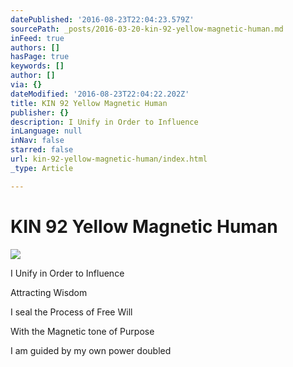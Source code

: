 ```yaml
---
datePublished: '2016-08-23T22:04:23.579Z'
sourcePath: _posts/2016-03-20-kin-92-yellow-magnetic-human.md
inFeed: true
authors: []
hasPage: true
keywords: []
author: []
via: {}
dateModified: '2016-08-23T22:04:22.202Z'
title: KIN 92 Yellow Magnetic Human
publisher: {}
description: I Unify in Order to Influence
inLanguage: null
inNav: false
starred: false
url: kin-92-yellow-magnetic-human/index.html
_type: Article

---
```

# KIN 92 Yellow Magnetic Human
![](https://the-grid-user-content.s3-us-west-2.amazonaws.com/bda50ba7-e8d5-4b60-ab71-0db4762f65c0.png)

I Unify in Order to Influence

Attracting Wisdom

I seal the Process of Free Will

With the Magnetic tone of Purpose

I am guided by my own power doubled